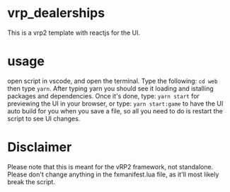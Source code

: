 # vrp_dealerships

This is a vrp2 template with reactjs for the UI.

# usage

open script in vscode, and open the terminal. Type the following: `cd web` then type `yarn`. After typing yarn you should see it loading and istalling packages and dependencies. Once it's done, type: `yarn start` for previewing the UI in your browser, or type: `yarn start:game` to have the UI auto build for you when you save a file, so all you need to do is restart the script to see UI changes.

# Disclaimer

Please note that this is meant for the vRP2 framework, not standalone. Please don't change anything in the fxmanifest.lua file, as it'll most likely break the script.
